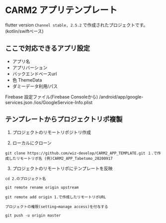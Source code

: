 # CARM2 アプリテンプレート

flutter version `Channel stable, 2.5.2` で作成されたプロジェクトです。
(kotlin/swiftベース)

## ここで対応できるアプリ設定

- アプリ名
- アプリバーション
- バックエンドベースurl
- 色 ThemeData
- ダミーデータ利用/パス

Firebase 設定ファイル(Firebase Consoleから)
/android/app/google-services.json
/ios/GoogleService-Info.plist

## テンプレートからプロジェクトリポ複製

1. プロジェクトのリモートリポジトリ作成

2. ローカルにクローン
```
git clone https://github.com/wiz-develop/CARM2_APP_TEMPLATE.git １.で作成したリモートリポ名 (例)CARM2_APP_Tabetomo_20200917
```
3. プロジェクトのリモートリポにテンプレートを反映
```
cd 2.のプロジェクト名

git remote rename origin upstream

git remote add origin 1.で作成したリモートリポURL 

プロジェクトの権限(setting→manage access)を付与する

git push -u origin master
```



